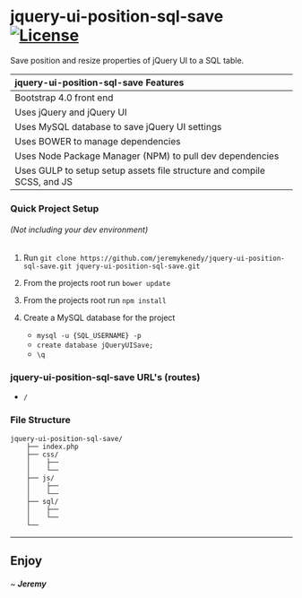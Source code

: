 # jquery-ui-position-sql-save [![License](https://poser.pugx.org/laravel/framework/license.svg)]()

Save position and resize properties of jQuery UI to a SQL table.

| jquery-ui-position-sql-save Features  |
| :------------ |
| Bootstrap 4.0 front end |
| Uses jQuery and jQuery UI |
| Uses MySQL database to save jQuery UI settings |
| Uses BOWER to manage dependencies |
| Uses Node Package Manager (NPM) to pull dev dependencies|
| Uses GULP to setup setup assets file structure and compile SCSS, and JS |

### Quick Project Setup
###### (Not including your dev environment)
1. Run `git clone https://github.com/jeremykenedy/jquery-ui-position-sql-save.git jquery-ui-position-sql-save.git`
2. From the projects root run `bower update`
3. From the projects root run `npm install`


2. Create a MySQL database for the project
    * ```mysql -u {SQL_USERNAME} -p```
    * ```create database jQueryUISave;```
    * ```\q```


### jquery-ui-position-sql-save URL's (routes)
* ```/```

### File Structure
```
jquery-ui-position-sql-save/
    ├── index.php
    ├── css/
    │    ├──
    │    └──
    ├── js/
    │    ├──
    │    └──
    ├── sql/
    │    ├──
    │    └──
    └──
```
---

## Enjoy

###### ~ **Jeremy**
